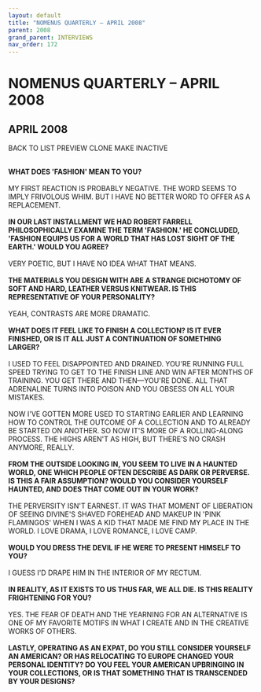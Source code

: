 ```yaml
---
layout: default
title: "NOMENUS QUARTERLY – APRIL 2008"
parent: 2008
grand_parent: INTERVIEWS
nav_order: 172
---
```


# NOMENUS QUARTERLY – APRIL 2008
## APRIL 2008

BACK TO LIST PREVIEW CLONE MAKE INACTIVE</b>
<br><br></p>
<p><b>WHAT DOES 'FASHION' MEAN TO YOU?</b> <br />
<br />
MY FIRST REACTION IS PROBABLY NEGATIVE. THE WORD SEEMS TO IMPLY FRIVOLOUS WHIM. BUT I HAVE NO BETTER WORD TO OFFER AS A REPLACEMENT. <br />
<br />
<b>IN OUR LAST INSTALLMENT WE HAD ROBERT FARRELL PHILOSOPHICALLY EXAMINE THE TERM 'FASHION.' HE CONCLUDED, 'FASHION EQUIPS US FOR A WORLD THAT HAS LOST SIGHT OF THE EARTH.' WOULD YOU AGREE?</b> <br />
<br />
VERY POETIC, BUT I HAVE NO IDEA WHAT THAT MEANS. <br />
<br />
<b>THE MATERIALS YOU DESIGN WITH ARE A STRANGE DICHOTOMY OF SOFT AND HARD, LEATHER VERSUS KNITWEAR. IS THIS REPRESENTATIVE OF YOUR PERSONALITY?</b> <br />
<br />
YEAH, CONTRASTS ARE MORE DRAMATIC. <br />
<br />
<b>WHAT DOES IT FEEL LIKE TO FINISH A COLLECTION? IS IT EVER FINISHED, OR IS IT ALL JUST A CONTINUATION OF SOMETHING LARGER?</b> <br />
<br />
I USED TO FEEL DISAPPOINTED AND DRAINED. YOU'RE RUNNING FULL SPEED TRYING TO GET TO THE FINISH LINE AND WIN AFTER MONTHS OF TRAINING. YOU GET THERE AND THEN—YOU'RE DONE. ALL THAT ADRENALINE TURNS INTO POISON AND YOU OBSESS ON ALL YOUR MISTAKES. <br />
<br />
NOW I'VE GOTTEN MORE USED TO STARTING EARLIER AND LEARNING HOW TO CONTROL THE OUTCOME OF A COLLECTION AND TO ALREADY BE STARTED ON ANOTHER. SO NOW IT'S MORE OF A ROLLING-ALONG PROCESS. THE HIGHS AREN'T AS HIGH, BUT THERE'S NO CRASH ANYMORE, REALLY. <br />
<br />
<b>FROM THE OUTSIDE LOOKING IN, YOU SEEM TO LIVE IN A HAUNTED WORLD, ONE WHICH PEOPLE OFTEN DESCRIBE AS DARK OR PERVERSE. IS THIS A FAIR ASSUMPTION? WOULD YOU CONSIDER YOURSELF HAUNTED, AND DOES THAT COME OUT IN YOUR WORK?</b> <br />
<br />
THE PERVERSITY ISN'T EARNEST. IT WAS THAT MOMENT OF LIBERATION OF SEEING DIVINE'S SHAVED FOREHEAD AND MAKEUP IN 'PINK FLAMINGOS' WHEN I WAS A KID THAT MADE ME FIND MY PLACE IN THE WORLD. I LOVE DRAMA, I LOVE ROMANCE, I LOVE CAMP. <br />
<br />
<b>WOULD YOU DRESS THE DEVIL IF HE WERE TO PRESENT HIMSELF TO YOU? </b><br />
<br />
I GUESS I'D DRAPE HIM IN THE INTERIOR OF MY RECTUM. <br />
<br />
<b>IN REALITY, AS IT EXISTS TO US THUS FAR, WE ALL DIE. IS THIS REALITY FRIGHTENING FOR YOU?</b> <br />
<br />
YES. THE FEAR OF DEATH AND THE YEARNING FOR AN ALTERNATIVE IS ONE OF MY FAVORITE MOTIFS IN WHAT I CREATE AND IN THE CREATIVE WORKS OF OTHERS. <br />
<br />
<b>LASTLY, OPERATING AS AN EXPAT, DO YOU STILL CONSIDER YOURSELF AN AMERICAN? OR HAS RELOCATING TO EUROPE CHANGED YOUR PERSONAL IDENTITY? DO YOU FEEL YOUR AMERICAN UPBRINGING IN YOUR COLLECTIONS, OR IS THAT SOMETHING THAT IS TRANSCENDED BY YOUR DESIGNS?</b> <br />
<br />

